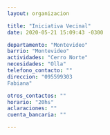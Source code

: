 ```yaml
---
layout: organizacion

title: "Iniciativa Vecinal"
date: 2020-05-21 15:09:43 -0300

departamento: "Montevideo"
barrio: "Montevideo"
actividades: "Cerro Norte"
necesidades: "Olla"
telefono_contacto: ""
direccion: "095599303
Fabiana"

otros_contactos: ""
horario: "20hs"
aclaraciones: ""
cuenta_bancaria: ""

---
```

